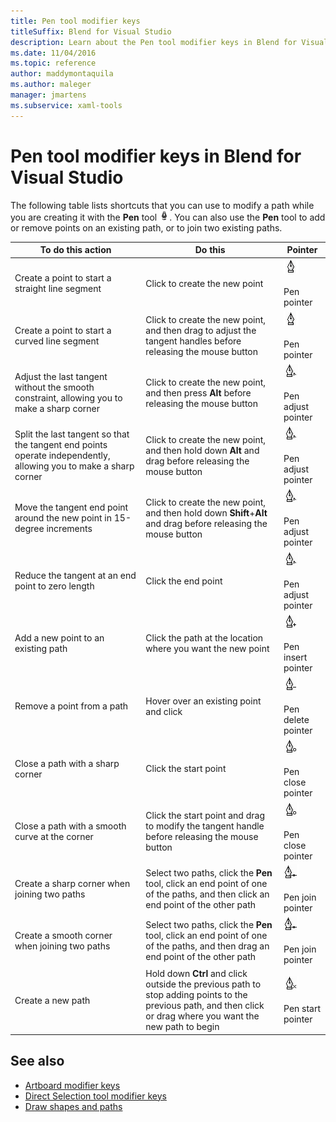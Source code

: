 ```yaml
---
title: Pen tool modifier keys
titleSuffix: Blend for Visual Studio
description: Learn about the Pen tool modifier keys in Blend for Visual Studio that access commands for modifying a path while you are creating it with the Pen tool.
ms.date: 11/04/2016
ms.topic: reference
author: maddymontaquila
ms.author: maleger
manager: jmartens
ms.subservice: xaml-tools
---
```

# Pen tool modifier keys in Blend for Visual Studio

The following table lists shortcuts that you can use to modify a path while you are creating it with the **Pen** tool ![Pen tool](../designers/media/d514358f-185a-412f-a55d-36633b25dc8a.png). You can also use the **Pen** tool to add or remove points on an existing path, or to join two existing paths.

|To do this action|Do this|Pointer|
| - |-------------|-------------|
|Create a point to start a straight line segment|Click to create the new point|![Create a point to start a straight line segment](../designers/media/0bfb1b71-80ac-4ad4-aed8-40e09f8b7ab8.png)<br /><br /> Pen pointer|
|Create a point to start a curved line segment|Click to create the new point, and then drag to adjust the tangent handles before releasing the mouse button|![Create a point to start a curved line segment](../designers/media/0bfb1b71-80ac-4ad4-aed8-40e09f8b7ab8.png)<br /><br /> Pen pointer|
|Adjust the last tangent without the smooth constraint, allowing you to make a sharp corner|Click to create the new point, and then press **Alt** before releasing the mouse button|![Adjust the last tangent without the smooth constraint](../designers/media/317e5475-b70c-489f-9477-110a98639ade.png)<br /><br /> Pen adjust pointer|
|Split the last tangent so that the tangent end points operate independently, allowing you to make a sharp corner|Click to create the new point, and then hold down **Alt** and drag before releasing the mouse button|![Split the last tangent so that the tangent end points operate independently](../designers/media/317e5475-b70c-489f-9477-110a98639ade.png)<br /><br /> Pen adjust pointer|
|Move the tangent end point around the new point in 15-degree increments|Click to create the new point, and then hold down **Shift**+**Alt** and drag before releasing the mouse button|![Move the tangent end point around the new point in 15-degree increments](../designers/media/317e5475-b70c-489f-9477-110a98639ade.png)<br /><br /> Pen adjust pointer|
|Reduce the tangent at an end point to zero length|Click the end point|![Reduce the tangent at an end point to zero length](../designers/media/317e5475-b70c-489f-9477-110a98639ade.png)<br /><br /> Pen adjust pointer|
|Add a new point to an existing path|Click the path at the location where you want the new point|![Add a new point to an existing path](../designers/media/b004ad5a-33a4-46ae-81c0-20be0d819332.png)<br /><br /> Pen insert pointer|
|Remove a point from a path|Hover over an existing point and click|![Remove point from path](../designers/media/08a64b78-f3df-4730-8169-c56b5631b071.png)<br /><br /> Pen delete pointer|
|Close a path with a sharp corner|Click the start point|![Close path with sharp corner](../designers/media/a12fd3b4-a553-4762-b01c-c35efa594362.png)<br /><br /> Pen close pointer|
|Close a path with a smooth curve at the corner|Click the start point and drag to modify the tangent handle before releasing the mouse button|![Close a path with a smooth curve at the corner](../designers/media/a12fd3b4-a553-4762-b01c-c35efa594362.png)<br /><br /> Pen close pointer|
|Create a sharp corner when joining two paths|Select two paths, click the **Pen** tool, click an end point of one of the paths, and then click an end point of the other path|![Create a sharp corner when joining two paths](../designers/media/bd12dfa4-112e-4f37-9765-3479e6b69894.png)<br /><br /> Pen join pointer|
|Create a smooth corner when joining two paths|Select two paths, click the **Pen** tool, click an end point of one of the paths, and then drag an end point of the other path|![Create a smooth corner when joining two paths](../designers/media/bd12dfa4-112e-4f37-9765-3479e6b69894.png)<br /><br /> Pen join pointer|
|Create a new path|Hold down **Ctrl** and click outside the previous path to stop adding points to the previous path, and then click or drag where you want the new path to begin|![Create a new path](../designers/media/69758176-5f53-465b-808c-f13fd1a0b3f2.png)<br /><br /> Pen start pointer|

## See also

- [Artboard modifier keys](artboard-modifier-keys-in-blend.md)
- [Direct Selection tool modifier keys](direct-selection-tool-modifier-keys-in-blend.md)
- [Draw shapes and paths](draw-shapes-and-paths.md)